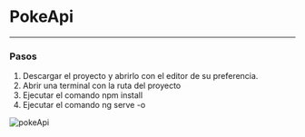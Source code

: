 # PokeApi

<hr>

### Pasos
1. Descargar el proyecto y abrirlo con el editor de su preferencia.
2. Abrir una terminal con la ruta del proyecto
3. Ejecutar el comando npm install
4. Ejecutar el comando ng serve -o
   
![pokeApi](./src/assets/pokeApp.jpg)
